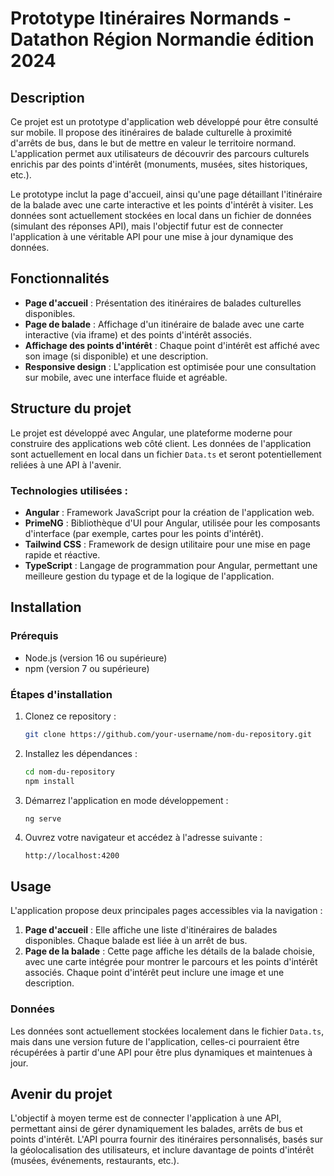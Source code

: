 # Prototype Itinéraires Normands - Datathon Région Normandie édition 2024

## Description

Ce projet est un prototype d'application web développé pour être consulté sur mobile. Il propose des itinéraires de balade culturelle à proximité d'arrêts de bus, dans le but de mettre en valeur le territoire normand. L'application permet aux utilisateurs de découvrir des parcours culturels enrichis par des points d'intérêt (monuments, musées, sites historiques, etc.).

Le prototype inclut la page d'accueil, ainsi qu'une page détaillant l'itinéraire de la balade avec une carte interactive et les points d'intérêt à visiter. Les données sont actuellement stockées en local dans un fichier de données (simulant des réponses API), mais l'objectif futur est de connecter l'application à une véritable API pour une mise à jour dynamique des données.

## Fonctionnalités

- **Page d'accueil** : Présentation des itinéraires de balades culturelles disponibles.
- **Page de balade** : Affichage d'un itinéraire de balade avec une carte interactive (via iframe) et des points d'intérêt associés.
- **Affichage des points d'intérêt** : Chaque point d'intérêt est affiché avec son image (si disponible) et une description.
- **Responsive design** : L'application est optimisée pour une consultation sur mobile, avec une interface fluide et agréable.

## Structure du projet

Le projet est développé avec Angular, une plateforme moderne pour construire des applications web côté client. Les données de l'application sont actuellement en local dans un fichier `Data.ts` et seront potentiellement reliées à une API à l'avenir.

### Technologies utilisées :

- **Angular** : Framework JavaScript pour la création de l'application web.
- **PrimeNG** : Bibliothèque d'UI pour Angular, utilisée pour les composants d'interface (par exemple, cartes pour les points d'intérêt).
- **Tailwind CSS** : Framework de design utilitaire pour une mise en page rapide et réactive.
- **TypeScript** : Langage de programmation pour Angular, permettant une meilleure gestion du typage et de la logique de l'application.

## Installation

### Prérequis

- Node.js (version 16 ou supérieure)
- npm (version 7 ou supérieure)

### Étapes d'installation

1. Clonez ce repository :

   ```bash
   git clone https://github.com/your-username/nom-du-repository.git
   ```

2. Installez les dépendances :

   ```bash
   cd nom-du-repository
   npm install
   ```

3. Démarrez l'application en mode développement :

   ```bash
   ng serve
   ```

4. Ouvrez votre navigateur et accédez à l'adresse suivante :
   ```
   http://localhost:4200
   ```

## Usage

L'application propose deux principales pages accessibles via la navigation :

1. **Page d'accueil** : Elle affiche une liste d'itinéraires de balades disponibles. Chaque balade est liée à un arrêt de bus.
2. **Page de la balade** : Cette page affiche les détails de la balade choisie, avec une carte intégrée pour montrer le parcours et les points d'intérêt associés. Chaque point d'intérêt peut inclure une image et une description.

### Données

Les données sont actuellement stockées localement dans le fichier `Data.ts`, mais dans une version future de l'application, celles-ci pourraient être récupérées à partir d'une API pour être plus dynamiques et maintenues à jour.

## Avenir du projet

L'objectif à moyen terme est de connecter l'application à une API, permettant ainsi de gérer dynamiquement les balades, arrêts de bus et points d'intérêt. L'API pourra fournir des itinéraires personnalisés, basés sur la géolocalisation des utilisateurs, et inclure davantage de points d'intérêt (musées, événements, restaurants, etc.).
